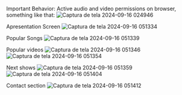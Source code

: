 Important Behavior: Active audio and video permissions on browser, something like that:
![Captura de tela 2024-09-16 024946](https://github.com/user-attachments/assets/7589b2c7-a85e-4e0e-b5c6-b54503ff7218)

Apresentation Screen
![Captura de tela 2024-09-16 051334](https://github.com/user-attachments/assets/a4a373a6-3b36-4c76-9751-6f97b72a85c5)

Popular Songs
![Captura de tela 2024-09-16 051339](https://github.com/user-attachments/assets/dc174b55-0c23-4ee0-a952-a4e2e5085ace)

Popular videos
![Captura de tela 2024-09-16 051346](https://github.com/user-attachments/assets/080d6e44-23f5-4776-8ea1-b42eec5fe1a8)
![Captura de tela 2024-09-16 051354](https://github.com/user-attachments/assets/b0319f74-3ab3-4303-9ceb-91d47b6d0db3)

Next shows
![Captura de tela 2024-09-16 051359](https://github.com/user-attachments/assets/2e41389b-69ea-4acd-ac71-30292ba1dec1)
![Captura de tela 2024-09-16 051404](https://github.com/user-attachments/assets/9e5100cd-44b5-495e-b79e-6fc97d106bb7)

Contact section
![Captura de tela 2024-09-16 051412](https://github.com/user-attachments/assets/9020dc89-4693-4a6f-8ebb-d13cd5bfbafe)
